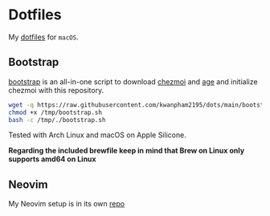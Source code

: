 # Dotfiles

My [dotfiles](https://wiki.archlinux.org/title/Dotfiles) for `macOS`.

## Bootstrap

[bootstrap](./bootstrap.sh) is an all-in-one script to download [chezmoi](https://www.chezmoi.io/) and [age](https://github.com/FiloSottile/age) and initialize chezmoi with this repository.

```sh
wget -q https://raw.githubusercontent.com/kwanpham2195/dots/main/bootstrap.sh -O /tmp/bootstrap.sh
chmod +x /tmp/bootstrap.sh
bash -c /tmp/./bootstrap.sh
```

Tested with Arch Linux and macOS on Apple Silicone.

**Regarding the included brewfile keep in mind that Brew on Linux only supports amd64 on Linux**

## Neovim

My Neovim setup is in its own [repo](https://github.com/kwanpham2195/nvim)

